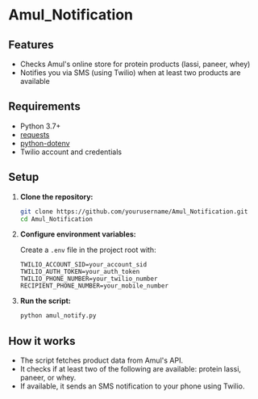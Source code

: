 # Amul_Notification
## Features

- Checks Amul's online store for protein products (lassi, paneer, whey)
- Notifies you via SMS (using Twilio) when at least two products are available

## Requirements

- Python 3.7+
- [requests](https://pypi.org/project/requests/)
- [python-dotenv](https://pypi.org/project/python-dotenv/)
- Twilio account and credentials

## Setup

1. **Clone the repository:**
    ```bash
    git clone https://github.com/yourusername/Amul_Notification.git
    cd Amul_Notification
    ```

3. **Configure environment variables:**

    Create a `.env` file in the project root with:
    ```
    TWILIO_ACCOUNT_SID=your_account_sid
    TWILIO_AUTH_TOKEN=your_auth_token
    TWILIO_PHONE_NUMBER=your_twilio_number
    RECIPIENT_PHONE_NUMBER=your_mobile_number
    ```

4. **Run the script:**
    ```bash
    python amul_notify.py
    ```

## How it works

- The script fetches product data from Amul's API.
- It checks if at least two of the following are available: protein lassi, paneer, or whey.
- If available, it sends an SMS notification to your phone using Twilio.
